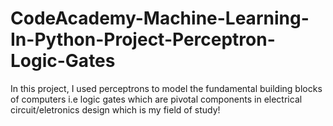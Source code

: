 # CodeAcademy-Machine-Learning-In-Python-Project-Perceptron-Logic-Gates
In this project, I used perceptrons to model the fundamental building blocks of computers i.e logic gates which are pivotal components in electrical circuit/eletronics design which is my field of study!
